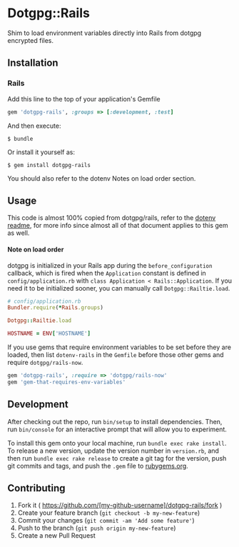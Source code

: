 # Dotgpg::Rails

Shim to load environment variables directly into Rails from dotgpg encrypted files.


## Installation

### Rails

Add this line to the top of your application's Gemfile

```ruby
gem 'dotgpg-rails', :groups => [:development, :test]
```

And then execute:

    $ bundle

Or install it yourself as:

    $ gem install dotgpg-rails

You should also refer to the dotenv Notes on load order section.


## Usage

This code is almost 100% copied from dotgpg/rails, refer to the [dotenv readme](https://github.com/bkeepers/dotenv/blob/master/README.md), for more info since almost all of that document applies to this gem as well.

#### Note on load order

dotgpg is initialized in your Rails app during the `before_configuration` callback, which is fired when the `Application` constant is defined in `config/application.rb` with `class Application < Rails::Application`. If you need it to be initialized sooner, you can manually call `Dotgpg::Railtie.load`.

```ruby
# config/application.rb
Bundler.require(*Rails.groups)

Dotgpg::Railtie.load

HOSTNAME = ENV['HOSTNAME']
```

If you use gems that require environment variables to be set before they are loaded, then list `dotenv-rails` in the `Gemfile` before those other gems and require `dotgpg/rails-now`.

```ruby
gem 'dotgpg-rails', :require => 'dotgpg/rails-now'
gem 'gem-that-requires-env-variables'
```


## Development

After checking out the repo, run `bin/setup` to install dependencies. Then, run `bin/console` for an interactive prompt that will allow you to experiment.

To install this gem onto your local machine, run `bundle exec rake install`. To release a new version, update the version number in `version.rb`, and then run `bundle exec rake release` to create a git tag for the version, push git commits and tags, and push the `.gem` file to [rubygems.org](https://rubygems.org).

## Contributing

1. Fork it ( https://github.com/[my-github-username]/dotgpg-rails/fork )
2. Create your feature branch (`git checkout -b my-new-feature`)
3. Commit your changes (`git commit -am 'Add some feature'`)
4. Push to the branch (`git push origin my-new-feature`)
5. Create a new Pull Request
